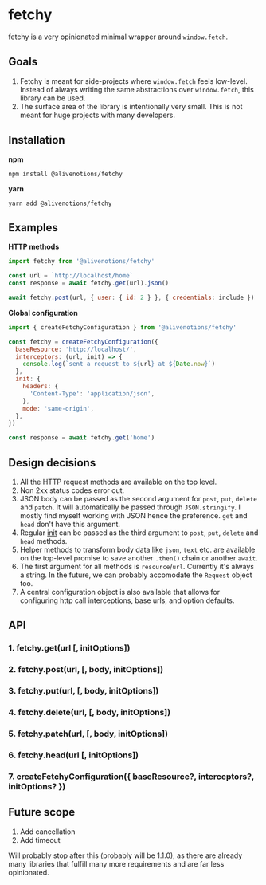 # fetchy

fetchy is a very opinionated minimal wrapper around `window.fetch`.

## Goals

1. Fetchy is meant for side-projects where `window.fetch` feels low-level. Instead of always writing the same abstractions over `window.fetch`, this library can be used.
2. The surface area of the library is intentionally very small. This is not meant for huge projects with many developers.

## Installation

**npm**

```
npm install @alivenotions/fetchy
```

**yarn**

```
yarn add @alivenotions/fetchy
```

## Examples

**HTTP methods**

```javascript
import fetchy from '@alivenotions/fetchy'

const url = `http://localhost/home`
const response = await fetchy.get(url).json()

await fetchy.post(url, { user: { id: 2 } }, { credentials: include })
```

**Global configuration**

```javascript
import { createFetchyConfiguration } from '@alivenotions/fetchy'

const fetchy = createFetchyConfiguration({
  baseResource: 'http://localhost/',
  interceptors: (url, init) => {
    console.log(`sent a request to ${url} at ${Date.now}`)
  },
  init: {
    headers: {
      'Content-Type': 'application/json',
    },
    mode: 'same-origin',
  },
})

const response = await fetchy.get('home')
```

## Design decisions

1. All the HTTP request methods are available on the top level.
2. Non 2xx status codes error out.
3. JSON body can be passed as the second argument for `post`, `put`, `delete` and `patch`. It will automatically be passed through `JSON.stringify`. I mostly find myself working with JSON hence the preference. `get` and `head` don't have this argument.
4. Regular [init](https://developer.mozilla.org/en-US/docs/Web/API/WindowOrWorkerGlobalScope/fetch) can be passed as the third argument to `post`, `put`, `delete` and `head` methods.
5. Helper methods to transform body data like `json`, `text` etc. are available on the top-level promise to save another `.then()` chain or another `await`.
6. The first argument for all methods is `resource`/`url`. Currently it's always a string. In the future, we can probably accomodate the `Request` object too.
7. A central configuration object is also available that allows for configuring http call interceptions, base urls, and option defaults.

## API

### 1. fetchy.get(url [, initOptions])

### 2. fetchy.post(url, [, body, initOptions])

### 3. fetchy.put(url, [, body, initOptions])

### 4. fetchy.delete(url, [, body, initOptions])

### 5. fetchy.patch(url, [, body, initOptions])

### 6. fetchy.head(url [, initOptions])

### 7. createFetchyConfiguration({ baseResource?, interceptors?, initOptions? })

## Future scope

1. Add cancellation
2. Add timeout

Will probably stop after this (probably will be 1.1.0), as there are already many libraries that fulfill many more requirements and are far less opinionated.
